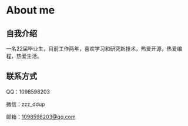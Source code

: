 
# About me

## 自我介绍

一名22届毕业生，目前工作两年，喜欢学习和研究新技术，热爱开源，热爱编程，热爱生活。


## 联系方式

QQ：1098598203

微信：zzz_ddup

邮箱：1098598203@qq.com

